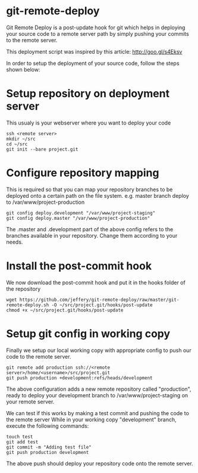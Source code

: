 git-remote-deploy
=================

Git Remote Deploy is a post-update hook for git which helps in deploying your source code 
to a remote server path by simply pushing your commits to the remote server.

This deployment script was inspired by this article: http://goo.gl/s4Eksv

In order to setup the deployment of your source code, follow the steps shown below:

# Setup repository on deployment server
This usualy is your webserver where you want to deploy your code

    ssh <remote server>
    mkdir ~/src
    cd ~/src
    git init --bare project.git
    
# Configure repository mapping
This is required so that you can map your repository branches to be deployed onto a certain
path on the file system. e.g. master branch deploy to /var/www/project-production

    git config deploy.development "/var/www/project-staging"
    git config deploy.master "/var/www/project-production"

The .master and .development part of the above config refers to the branches available in 
your repository. Change them according to your needs.
    
# Install the post-commit hook
We now download the post-commit hook and put it in the hooks folder of the repository

    wget https://github.com/jeffery/git-remote-deploy/raw/master/git-remote-deploy.sh -O ~/src/project.git/hooks/post-update
    chmod +x ~/src/project.git/hooks/post-update
    
# Setup git config in working copy
Finally we setup our local working copy with appropriate config to push our code to
the remote server.

    git remote add production ssh://<remote server>/home/<username>/src/project.git
    git push production +development:refs/heads/development
    
The above configuration adds a new remote repository called "production", ready to deploy
your development branch to /var/www/project-staging on your remote server.

We can test if this works by making a test commit and pushing the code to the remote server
While in your working copy "development" branch, execute the following commands:

    touch test
    git add test
    git commit -m "Adding test file"
    git push production development
    
The above push should deploy your repository code onto the remote server.
    
